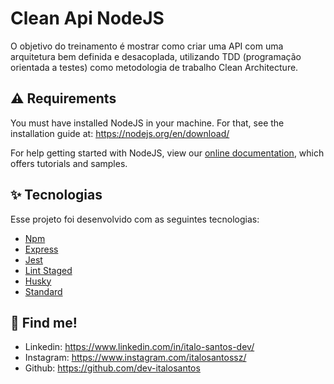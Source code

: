 # Clean Api NodeJS

O objetivo do treinamento é mostrar como criar uma API com uma arquitetura bem definida e desacoplada, utilizando TDD (programação orientada a testes) como metodologia de trabalho Clean Architecture.


## ⚠️ Requirements

You must have installed NodeJS in your machine. For that, see the installation guide at: https://nodejs.org/en/download/


For help getting started with NodeJS, view our
[online documentation](https://nodejs.org/en/docs/), which offers tutorials and samples.

## ✨ Tecnologias

Esse projeto foi desenvolvido com as seguintes tecnologias:

- [Npm](https://www.npmjs.com/)
- [Express](https://expressjs.com/pt-br/)
- [Jest](https://jestjs.io/)
- [Lint Staged](https://github.com/okonet/lint-staged)
- [Husky](https://www.npmjs.com/package/husky)
- [Standard](https://standardjs.com/)

## 🔗 Find me!
- Linkedin: https://www.linkedin.com/in/italo-santos-dev/
- Instagram: https://www.instagram.com/italosantossz/
- Github: https://github.com/dev-italosantos
